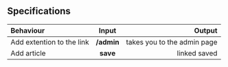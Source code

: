 ## Specifications
| Behaviour | Input | Output |
| :---------------- | :---------------: | ------------------: |
|Add extention to the link | **/admin** |takes you to the admin page|
| Add article | **save** | linked saved |

